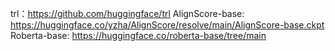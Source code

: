trl：https://github.com/huggingface/trl
AlignScore-base: https://huggingface.co/yzha/AlignScore/resolve/main/AlignScore-base.ckpt
Roberta-base: https://huggingface.co/roberta-base/tree/main

